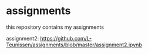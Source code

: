 # assignments
this repository contains my assignments

assignment2: https://github.com/L-Teunissen/assignments/blob/master/assignment2.ipynb
